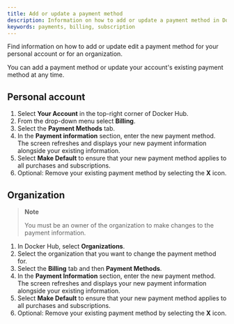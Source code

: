 ```yaml
---
title: Add or update a payment method
description: Information on how to add or update a payment method in Docker Hub
keywords: payments, billing, subscription
---
```


Find information on how to add or update edit a payment method for your personal account or for an organization. 

You can add a payment method or update your account's existing payment method at any time.

## Personal account

1. Select **Your Account** in the top-right corner of Docker Hub.
2. From the drop-down menu select **Billing**.
3. Select the **Payment Methods** tab. 
4. In the **Payment information** section, enter the new payment method. 
    The screen refreshes and displays your new payment information alongside your existing information.
5. Select **Make Default** to ensure that your new payment method applies to all purchases and subscriptions. 
6. Optional: Remove your existing payment method by selecting the **X** icon. 

## Organization 

> **Note**
>
> You must be an owner of the organization to make changes to the payment information.

1. In Docker Hub, select **Organizations**.
2. Select the organization that you want to change the payment method for. 
3. Select the **Billing** tab and then **Payment Methods**.
4. In the **Payment Information** section, enter the new payment method. 
    The screen refreshes and displays your new payment information alongside your existing information.
5. Select **Make Default** to ensure that your new payment method applies to all purchases and subscriptions. 
6. Optional: Remove your existing payment method by selecting the **X** icon. 

